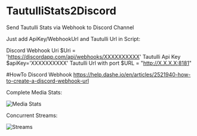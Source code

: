# TautulliStats2Discord
Send Tautulli Stats via Webhook to Discord Channel

Just add ApiKey/WebhookUrl and Tautulli Url in Script:

Discord Webhook Uri
$Uri = 'https://discordapp.com/api/webhooks/XXXXXXXXXX'
Tautulli Api Key
$apiKey='XXXXXXXXXX'
Tautulli Url with port
$URL = "http://X.X.X.X:8181"


#HowTo Discord Webhook 
https://help.dashe.io/en/articles/2521940-how-to-create-a-discord-webhook-url

Complete Media Stats:

![Media Stats](https://i.imgur.com/bWzEEUJ.png)


Concurrent Streams:

![Streams](https://i.imgur.com/IKQxQwo.png)

